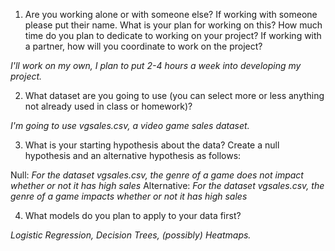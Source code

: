 1. Are you working alone or with someone else? If working with someone please put their name.
What is your plan for working on this? How much time do you plan to dedicate to working on your project? If working with a partner, how will you coordinate to work on the project?

*I'll work on my own, I plan to put 2-4 hours a week into developing my project.*

2. What dataset are you going to use (you can select more or less anything not already used in class or homework)? 

*I'm going to use vgsales.csv, a video game sales dataset.*

3. What is your starting hypothesis about the data? Create a null hypothesis and an alternative hypothesis as follows:

Null: *For the dataset vgsales.csv, the genre of a game does not impact whether or not it has high sales*
Alternative: *For the dataset vgsales.csv, the genre of a game impacts whether or not it has high sales*

4. What models do you plan to apply to your data first? 

*Logistic Regression, Decision Trees, (possibly) Heatmaps.*